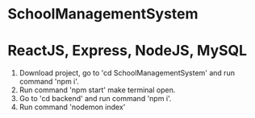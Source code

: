 # SchoolManagementSystem
# ReactJS, Express, NodeJS, MySQL
1. Download project, go to 'cd SchoolManagementSystem' and run command 'npm i'.
2. Run command 'npm start' make terminal open.
3. Go to 'cd backend' and run command 'npm i'.
4. Run command 'nodemon index'
